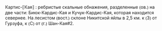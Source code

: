 ---
---

Картис-⟦Кая⟧
: ребристые скальные обнажения, разделенные ⦅ов.⦆ на две части: Биюк-Кардис-Кая и Кучук-Кардис-Кая, которая находится севернее. На лесистом ⦅вост.⦆ склоне Никитской яйлы в 2,5 км. к ⦅З⦆ от Гурзуфа, к ⦅С⦆ от ⦅г.⦆ Шан-Кая#2.
